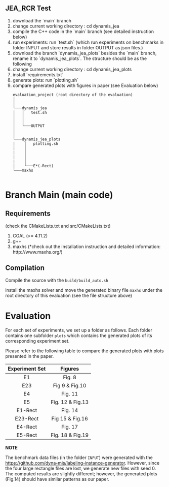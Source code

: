 ## JEA_RCR Test
<ol>
<li>download the `main` branch </li>
<li>change current working directory : cd dynamis_jea </li>
<li>compile the C++ code in the `main` branch (see detailed instruction below) </li>
<li>run experiments: run `test.sh` (which run experiments on benchmarks in folder INPUT and store results in folder OUTPUT as json files.)</li>
<li>download the branch `dynamis_jea_plots` besides the `main` branch, rename it to `dynamis_jea_plots`. The structure should be as the following</li>
<li>change current working directory : cd dynamis_jea_plots </li>
<li> install `requirements.txt`</li>
<li>generate plots: run `plotting.sh`</li>
<li>compare generated plots with figures in paper (see Evaluation below)</li>

```
evaluation_project (root directory of the evaluation)
│     
│
└───dynamis_jea 
│   │   test.sh
│   │  
│   │
│   └───OUTPUT
│    
│   
└───dynamis_jea_plots    
|    │   plotting.sh          
|    │    
|    │
|    │
|    │     
|    └───E*(-Rect)
└───maxhs   
 

```  


  

</ol>

# Branch Main (main code)

## Requirements 
(check the CMakeLists.txt and src/CMakeLists.txt)
<ol>
<li>CGAL (>= 4.11.2)</li>
<li>  g++ </li>
<li> maxhs  (*check out the installation instruction and detailed information: http://www.maxhs.org/) </li> 
</ol>

## Compilation
Compile the source with the `build/build_auto.sh` 

install the maxhs solver and move the generated binary file `maxhs` under the root directory of this evaluation (see the file structure above)



# Evaluation
For each set of experiments, we set up a folder as follows. Each folder 
contains one subfolder `plots` which contains the generated plots of its corresponding experiment set.


Please refer to the following table to compare the generated plots with plots presented in the paper.

| Experiment Set      | Figures|
| :----------------------: | :----------------------: | 
| E1    | Fig. 8|
| E23   | Fig 9 & Fig.10|
| E4    | Fig. 11|
| E5   | Fig. 12 & Fig.13|
| E1-Rect| Fig. 14|
| E23-Rect| Fig 15 & Fig.16|
| E4-Rect| Fig. 17|
| E5-Rect| Fig. 18 & Fig.19|



**NOTE**


The benchmark data files (in the folder `INPUT`) were generated with the https://github.com/dyna-mis/labeling-instance-generator. 
However, since the four large rectangle files are lost, we generate new files with seed 0. 
The computed results are slightly different; however, the generated plots (Fig.14) should have similar patterns as our paper. 

 
